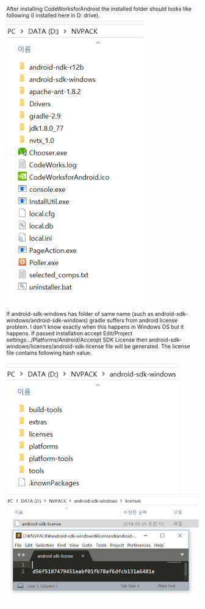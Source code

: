After installing CodeWorksforAndroid the installed folder should looks like following (I installed here in D: drive).
![](https://github.com/goopymoon/goopymoon.github.io/blob/master/Image/codeworks_installed_root.PNG)

If android-sdk-windows has folder of same name (such as android-sdk-windows/android-sdk-windows) gradle suffers from android license problem. I don't know exactly when this happens in Windows OS but it happens.
If passed installation accept Edit/Project settings.../Platforms/Android/Acceopt SDK License then android-sdk-windows/licenses/android-sdk-license file will be generated. The license file contains following hash value.

![](https://github.com/goopymoon/goopymoon.github.io/blob/master/Image/codeworks_installed.PNG)
![](https://github.com/goopymoon/goopymoon.github.io/blob/master/Image/android_license.PNG)
